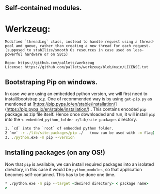 ## Self-contained modules.

# Werkzeug:
    Modified `threading` class, instead to handle request using a thread-pool and queue, rather than creating a new thread for each request. (supposed to stabIlize/smooth Os resources in case used on less-powerful hardware or on SBCS)
    
    Repo: https://github.com/pallets/werkzeug
    License: https://github.com/pallets/werkzeug/blob/main/LICENSE.txt

## Bootstraping Pip on windows.

In case we are using an embedded python version, we will first need to install/bootstrap `pip`. One of recommended way is by using `get-pip.py` as mentioned at [https://pip.pypa.io/en/stable/installation/] (https://pip.pypa.io/en/stable/installation/) . This contains encoded `pip` package as zip file itself. Hence once downloaded and run, it will install `pip` into the `< embedded_python_folder >/lib/site-packages` directory.

```cmd
1. `cd` into the `root` of embedded python folder.
2 `mv` -r ./lib/site-packages/pip ./   (now can be used with -m flag)
3. ./python.exe -m pip --version
```

## Installing packages (on any OS!)
Now that `pip` is available, we can install required packages into an isolated directory, in this case it would be `python_modules`,  so that application becomes self-contained. This has to be done one time. 

```cmd
* ./python.exe -m pip --target <desired directory> < package name> 
>
```
